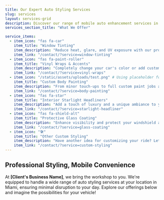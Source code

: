 ```yaml
---
title: Our Expert Auto Styling Services
slug: services
layout: services-grid
description: Discover our range of mobile auto enhancement services in Miami, including window tinting, vinyl wraps, custom painting, starlight headliners, and glass coating.
services_section_title: "What We Offer"

service_items:
  - item_icon: "fas fa-car" 
    item_title: "Window Tinting"
    item_description: "Reduce heat, glare, and UV exposure with our professional window tinting. Multiple shades and types available to suit your style and needs."
    item_link: "/contact/?service=window-tinting"
  - item_icon: "fas fa-paint-roller"
    item_title: "Vinyl Wraps & Accents"
    item_description: "Completely change your car's color or add custom accents with high-quality vinyl wraps. Full wraps, partial wraps, chrome delete, and more."
    item_link: "/contact/?service=vinyl-wraps"
  - item_icon: "/static/assets/uploads/test.png" # Using placeholder for custom icon
    item_title: "Custom Body Painting"
    item_description: "From minor touch-ups to full custom paint jobs and caliper painting. We use premium paints for a durable, showroom finish."
    item_link: "/contact/?service=body-painting"
  - item_icon: "fas fa-star"
    item_title: "Interior Starlight Headliners"
    item_description: "Add a touch of luxury and a unique ambiance to your car's interior with a custom starlight headliner installation."
    item_link: "/contact/?service=starlight-headliner"
  - item_icon: "fas fa-shield-alt"
    item_title: "Protective Glass Coating"
    item_description: "Enhance visibility and protect your windshield and windows with our hydrophobic glass coatings. Repels rain, dirt, and makes cleaning easier."
    item_link: "/contact/?service=glass-coating"
  - item_icon: "🛠️" 
    item_title: "Other Custom Styling"
    item_description: "Have another idea for customizing your ride? Let's talk! We love unique projects."
    item_link: "/contact/?service=custom-styling"
---
```


## Professional Styling, Mobile Convenience

At **[Client's Business Name]**, we bring the workshop to you. We're equipped to handle a wide range of auto styling services at your location in Miami, ensuring minimal disruption to your day. Explore our offerings below and imagine the possibilities for your vehicle!
